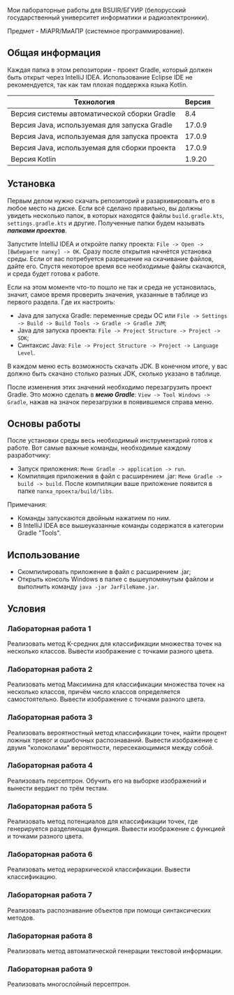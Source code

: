 Мои лабораторные работы для BSUIR/БГУИР (белорусский государственный университет информатики и радиоэлектроники).

Предмет - MiAPR/МиАПР (системное программирование).

## Общая информация

Каждая папка в этом репозитории - проект Gradle, который должен быть открыт через IntelliJ IDEA. Использование Eclipse IDE не рекомендуется, так как там плохая поддержка языка Kotlin.

| Технология                                    | Версия    |
|-----------------------------------------------|-----------|
| Версия системы автоматической сборки Gradle   | 8.4       |
| Версия Java, используемая для запуска Gradle  | 17.0.9    |
| Версия Java, используемая для запуска проекта | 17.0.9    |
| Версия Java, используемая для сборки проекта  | 17.0.9    |
| Версия Kotlin                                 | 1.9.20    |

## Установка

Первым делом нужно скачать репозиторий и разархивировать его в любое место на диске. Если всё сделано правильно, вы должны увидеть несколько папок, в которых находятся файлы `build.gradle.kts`, `settings.gradle.kts` и другие. Полученные папки будем называть ***папками проектов***.

Запустите IntelliJ IDEA и откройте папку проекта: `File -> Open -> [Выбираете папку] -> OK`. Сразу после открытия начнётся установка среды. Если от вас потребуется разрешение на скачивание файлов, дайте его. Спустя некоторое время все необходимые файлы скачаются, и среда будет готова к работе.

Если на этом моменте что-то пошло не так и среда не установилась, значит, самое время проверить значения, указанные в таблице из первого раздела. Где их настроить:
* Java для запуска Gradle: переменные среды ОС или `File -> Settings -> Build -> Build Tools -> Gradle -> Gradle JVM`;
* Java для запуска проекта: `File -> Project Structure -> Project -> SDK`;
* Синтаксис Java: `File -> Project Structure -> Project -> Language Level`.

В каждом меню есть возможность скачать JDK. В конечном итоге, у вас должно быть скачано столько разных JDK, сколько указано в таблице.

После изменения этих значений необходимо перезагрузить проект Gradle. Это можно сделать в ***меню Gradle***: `View -> Tool Windows -> Gradle`, нажав на значок перезагрузки в появившемся справа меню.

## Основы работы

После установки среды весь необходимый инструментарий готов к работе. Вот самые важные команды, необходимые каждому разработчику:

* Запуск приложения: `Меню Gradle -> application -> run`.
* Компиляция приложения в файл с расширением .jar: `Меню Gradle -> build -> build`. После компиляции ваше приложение появится в папке `папка_проекта/build/libs`. 

Примечания: 
* Команды запускаются двойным нажатием по ним.
* В IntelliJ IDEA все вышеуказанные команды содержатся в категории Gradle "Tools".

## Использование

* Скомпилировать приложение в файл с расширением .jar;
* Открыть консоль Windows в папке с вышеупомянутым файлом и выполнить команду `java -jar JarFileName.jar`.

## Условия

### Лабораторная работа 1

Реализовать метод K-средних для классификации множества точек на несколько классов. Вывести изображение с точками разного цвета.

### Лабораторная работа 2

Реализовать метод Максимина для классификации множества точек на несколько классов, причём число классов определяется самостоятельно. Вывести изображение с точками разного цвета.

### Лабораторная работа 3

Реализовать вероятностный метод классификации точек, найти процент ложных тревог и ошибочных распознаваний. Вывести изображение с двумя "колоколами" вероятности, пересекающимися между собой.

### Лабораторная работа 4

Реализовать персептрон. Обучить его на выборке изображений и вынести вердикт по трём тестам.

### Лабораторная работа 5

Реализовать метод потенциалов для классификации точек, где генерируется разделяющая функция. Вывести изображение с функцией и точками разного цвета.

### Лабораторная работа 6

Реализовать метод иерархической классификации. Вывести классификацию.

### Лабораторная работа 7

Реализовать распознавание объектов при помощи синтаксических методов.

### Лабораторная работа 8

Реализовать метод автоматической генерации текстовой информации.

### Лабораторная работа 9

Реализовать многослойный персептрон.
